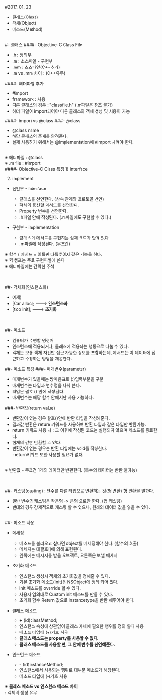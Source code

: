#2017. 01. 23
- 클래스(Class)
- 객체(Object)
- 메소드(Method)

<br>
#- 클래스
####- Objective-C Class File<br>

- .h : 정의부
- .m : 소스파일 - 구현부
- .mm : 소스파일(C++추가)
- .m vs .mm 차이 : (C++유무)

####- 헤더파일 추가
- #import
- framework : <framework> 사용
- 다른 클래스의 경우 : "classfile.h" (.m파일은 참조 불가)
- 헤더 파일이 import되어야 다른 클래스의 객체 생성 및 사용이 가능

####- import vs @class
###- @class
- @class name
- 해당 클래스의 존재를 알려준다.
- 실제 사용하기 위해서는 @implementation에 #import 시켜야 한다.

<br>
※ 헤더파일 : @class<br> 
※ .m file : #import

<br>
####- Objective-C Class 특징
1) interface

2) implement


- 선언부 - interface
	- 클래스를 선언한다. (상속 관계와 프로토콜 선언)
	- 객체와 통신할 메서드를 선언한다.
	- Property 변수를 선언한다.
	- .h파일 안에 작성된다. (.m파일에도 구현할 수 있다.)


- 구현부 - implementation
	
	- 클래스의 메서드를 구현하는 실제 코드가 담겨 있다.
	- .m파일에 작성된다. (무조건)

※ 함수 / 메서드 = 이름만 다를뿐이지 같은 기능을 한다.<br>
※ 퀵 캠프는 주로 구현파일에 쓴다.<br>
※ 헤더파일에는 간략한 주석

<br><br>
##- 객체화(인스턴스화)

- 예제)
- [Car alloc]; ---> **인스턴스화**
- [tico init]; ---> **초기화**

<br><br>
##- 메소드

- 컴퓨터가 수행할 명령어
- 인스턴스에 적용되거나, 클래스에 적용되는 행동으로 나눌 수 있다.
- 객체는 보통 객체 자신만 접근 가능한 정보를 포함하는데, 메서드는 이 데이터에 접근하고 수정하는 방법을 제공한다.

##- 메소드 특징
###- 매개변수(parameter)

- 매개변수가 있을때는 쌍따옴표로 (:)입력부분을 구분
- 매개변수는 타입과 변수명을 나눠 쓴다.
- 타입은 괄호 () 안에 작성된다.
- 매개변수는 해당 함수 안에서만 사용 가능하다.

###- 반환값(return value)
- 반환값이 있는 경우 괄호()안에 반환 타입을 작성해준다.
- 결과값 반환은 return 키워드를 사용하며 반환 타입과 같은 타입만 반환가능.
- return 키워드 사용 시 : 그 이후에 작성된 코드는 실행되지 않으며 메소드를 종료한다.
- 한개의 값만 반환할 수 있다.
- 반환값이 없는 경우는 반환 타입에는 void를 작성한다.<br>
: return키워드 또한 사용할 필요가 없다.<br>

<br>
※ 반환값 - 무조건 1개의 데이터만 반환한다. (복수의 데이터는 반환 불가능)

<br><br>
##- 캐스팅(casting)
: 변수를 다른 타입으로 변환하는 것(형 변환) 
형 변환을 말한다.

- 일반 변수의 캐스팅은 작은형 -> 큰형 으로만 한다. (업 캐스팅)<br> 
- 반대의 경우 강제적으로 캐스팅 할 수 있으나, 원래의 데이터 값을 잃을 수 있다.

<br>
##- 메소드 사용

- 메세징
	- 메소드를 불러오고 싶다면 object를 메세징해야 한다. (함수의 호출)
	- 메세지는 대괄호[]에 의해 표현된다.
	- 왼쪽에는 메시지를 받을 오브젝트, 오른쪽은 보낼 메세지

	
- 초기화 메소드
	- 인스턴스 생성시 객체의 초기화값을 정해줄 수 있다.
	- 기본 초기화 메소드(init)은 NSObject에 정의 되어 있다.
	- init 메소드를 override 할 수 있다.
	- 사용자 임의대로 Custom init 메소드를 만들 수 있다.
	- 초기화 함수 Return 값으로 instancetype을 반환 해주어야 한다.

- 클래스 메소드
	- **+** (id)classMethod;
	- 인스턴스 속성에 상관없이 클래스 자체에 필요한 행위를 정의 할때 사용
	- 메소드 타입에 (+)기호 사용
	- **클래스 메소드는 property를 사용할 수 없다.**
	- **클래스 메소드를 사용할 땐, 그 안에 변수를 선언해준다.**

- 인스턴스 메소드
	- **-** (id)instanceMethod;
	- 인스턴스에서 사용되는 행위로 대부분 메소드가 해당된다.
	- 메소드 타입에 (-)기호 사용    

※ **클래스 메소드 vs 인스턴스 메소드 차이<br>**
: 객체의 생성 유무